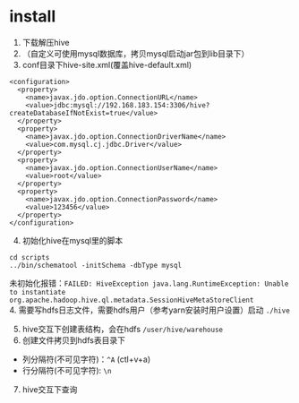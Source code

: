 # install

1. 下载解压hive
2. （自定义可使用mysql数据库，拷贝mysql启动jar包到lib目录下）
3. conf目录下hive-site.xml(覆盖hive-default.xml)
```
<configuration>
  <property>
    <name>javax.jdo.option.ConnectionURL</name>
    <value>jdbc:mysql://192.168.183.154:3306/hive?createDatabaseIfNotExist=true</value>
  </property>
  <property>
    <name>javax.jdo.option.ConnectionDriverName</name>
    <value>com.mysql.cj.jdbc.Driver</value>
  </property>
  <property>
    <name>javax.jdo.option.ConnectionUserName</name>
    <value>root</value>
  </property>
  <property>
    <name>javax.jdo.option.ConnectionPassword</name>
    <value>123456</value>
  </property>
</configuration>
```
4. 初始化hive在mysql里的脚本
```
cd scripts
../bin/schematool -initSchema -dbType mysql
```
未初始化报错：`FAILED: HiveException java.lang.RuntimeException: Unable to instantiate org.apache.hadoop.hive.ql.metadata.SessionHiveMetaStoreClient`<br>
4. 需要写hdfs日志文件，需要hdfs用户（参考yarn安装时用户设置）启动
`./hive`

5. hive交互下创建表结构，会在hdfs `/user/hive/warehouse`
6. 创建文件拷贝到hdfs表目录下
* 列分隔符(不可见字符)：`^A` (ctl+v+a)
* 行分隔符(不可见字符): `\n`
7. hive交互下查询
